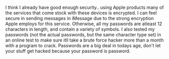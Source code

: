 I think I already have good enough security.. using Apple products many of the services that come stock with these devices is encrypted. I can feel secure in sending messages in iMessage due to the strong encryption Apple employs for this service. Otherwise, all my passwords are atleast 12 characters in length, and contain a variety of symbols. I also tested my passwords (not the actual passwords, but the same character type set) in an online test to make sure itll take a brute force hacker more than a month with a program to crack. Passwords are a big deal in todays age, don't let your stuff get hacked because your password is password.
